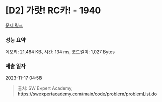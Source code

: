 # [D2] 가랏! RC카! - 1940 

[문제 링크](https://swexpertacademy.com/main/code/problem/problemDetail.do?contestProbId=AV5PjMgaALgDFAUq) 

### 성능 요약

메모리: 21,484 KB, 시간: 134 ms, 코드길이: 1,027 Bytes

### 제출 일자

2023-11-17 04:58



> 출처: SW Expert Academy, https://swexpertacademy.com/main/code/problem/problemList.do